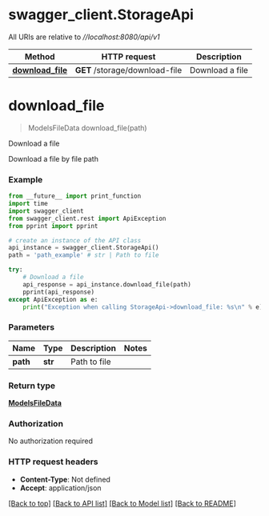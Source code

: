# swagger_client.StorageApi

All URIs are relative to *//localhost:8080/api/v1*

Method | HTTP request | Description
------------- | ------------- | -------------
[**download_file**](StorageApi.md#download_file) | **GET** /storage/download-file | Download a file

# **download_file**
> ModelsFileData download_file(path)

Download a file

Download a file by file path

### Example
```python
from __future__ import print_function
import time
import swagger_client
from swagger_client.rest import ApiException
from pprint import pprint

# create an instance of the API class
api_instance = swagger_client.StorageApi()
path = 'path_example' # str | Path to file

try:
    # Download a file
    api_response = api_instance.download_file(path)
    pprint(api_response)
except ApiException as e:
    print("Exception when calling StorageApi->download_file: %s\n" % e)
```

### Parameters

Name | Type | Description  | Notes
------------- | ------------- | ------------- | -------------
 **path** | **str**| Path to file | 

### Return type

[**ModelsFileData**](ModelsFileData.md)

### Authorization

No authorization required

### HTTP request headers

 - **Content-Type**: Not defined
 - **Accept**: application/json

[[Back to top]](#) [[Back to API list]](../README.md#documentation-for-api-endpoints) [[Back to Model list]](../README.md#documentation-for-models) [[Back to README]](../README.md)

